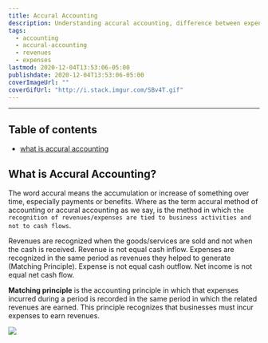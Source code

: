 ```yaml
---
title: Accural Accounting
description: Understanding accural accounting, difference between expenses, revenues, net income and cash inflow, outflow, net cast flow
tags:
  - accounting
  - accural-accounting
  - revenues
  - expenses
lastmod: 2020-12-04T13:53:06-05:00
publishdate: 2020-12-04T13:53:06-05:00
coverImageUrl: ""
coverGifUrl: "http://i.stack.imgur.com/SBv4T.gif"
---
```


---

## Table of contents

- [what is accural accounting](#what-is-accural-accounting)

## What is Accural Accounting?

The word accural means the accumulation or increase of something over time, especially payments or benefits. Where as the term accural method of accounting or accural accounting as we say, is the method in which `the recognition of revenues/expenses are tied to business activities and not to cash flows`.

Revenues are recognized when the goods/services are sold and not when the cash is received. Revenue is not equal cash inflow. Expenses are recognized in the same period as revenues they helped to generate (Matching Principle). Expense is not equal cash outflow. Net income is not equal net cash flow.

**Matching principle** is the accounting principle in which that expenses incurred during a period is recorded in the same period in which the related revenues are earned. This principle recognizes that businesses must incur expenses to earn revenues.

![](https://media.giphy.com/media/gyhOW5rsObDMvArX9c/giphy.gif)
